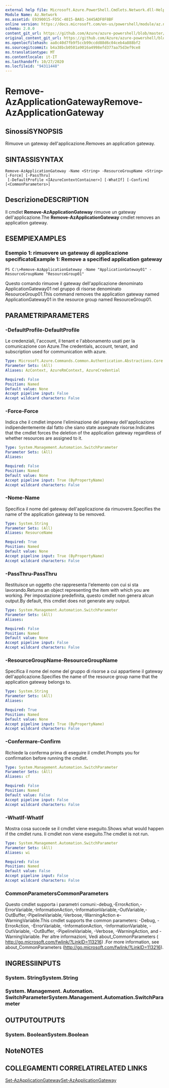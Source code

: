 ```yaml
---
external help file: Microsoft.Azure.PowerShell.Cmdlets.Network.dll-Help.xml
Module Name: Az.Network
ms.assetid: E9390015-FD5C-4015-BA81-3445ADF8F8BF
online version: https://docs.microsoft.com/en-us/powershell/module/az.network/remove-azapplicationgateway
schema: 2.0.0
content_git_url: https://github.com/Azure/azure-powershell/blob/master/src/Network/Network/help/Remove-AzApplicationGateway.md
original_content_git_url: https://github.com/Azure/azure-powershell/blob/master/src/Network/Network/help/Remove-AzApplicationGateway.md
ms.openlocfilehash: aa8c40d7fb9f5ccb99ccdd88d6c04ceb4a888bf2
ms.sourcegitcommit: b4a38bcb0501a9016a4998efd377aa75d3ef9ce8
ms.translationtype: MT
ms.contentlocale: it-IT
ms.lasthandoff: 10/27/2020
ms.locfileid: "94311448"
---
```

# <span data-ttu-id="ad12f-101">Remove-AzApplicationGateway</span><span class="sxs-lookup"><span data-stu-id="ad12f-101">Remove-AzApplicationGateway</span></span>

## <span data-ttu-id="ad12f-102">Sinossi</span><span class="sxs-lookup"><span data-stu-id="ad12f-102">SYNOPSIS</span></span>
<span data-ttu-id="ad12f-103">Rimuove un gateway dell'applicazione.</span><span class="sxs-lookup"><span data-stu-id="ad12f-103">Removes an application gateway.</span></span>

## <span data-ttu-id="ad12f-104">SINTASSI</span><span class="sxs-lookup"><span data-stu-id="ad12f-104">SYNTAX</span></span>

```
Remove-AzApplicationGateway -Name <String> -ResourceGroupName <String> [-Force] [-PassThru]
 [-DefaultProfile <IAzureContextContainer>] [-WhatIf] [-Confirm] [<CommonParameters>]
```

## <span data-ttu-id="ad12f-105">Descrizione</span><span class="sxs-lookup"><span data-stu-id="ad12f-105">DESCRIPTION</span></span>
<span data-ttu-id="ad12f-106">Il cmdlet **Remove-AzApplicationGateway** rimuove un gateway dell'applicazione.</span><span class="sxs-lookup"><span data-stu-id="ad12f-106">The **Remove-AzApplicationGateway** cmdlet removes an application gateway.</span></span>

## <span data-ttu-id="ad12f-107">ESEMPI</span><span class="sxs-lookup"><span data-stu-id="ad12f-107">EXAMPLES</span></span>

### <span data-ttu-id="ad12f-108">Esempio 1: rimuovere un gateway di applicazione specificato</span><span class="sxs-lookup"><span data-stu-id="ad12f-108">Example 1: Remove a specified application gateway</span></span>
```
PS C:\>Remove-AzApplicationGateway -Name "ApplicationGateway01" -ResourceGroupName "ResourceGroup01"
```

<span data-ttu-id="ad12f-109">Questo comando rimuove il gateway dell'applicazione denominato ApplicationGateway01 nel gruppo di risorse denominato ResourceGroup01.</span><span class="sxs-lookup"><span data-stu-id="ad12f-109">This command removes the application gateway named ApplicationGateway01 in the resource group named ResourceGroup01.</span></span>

## <span data-ttu-id="ad12f-110">PARAMETRI</span><span class="sxs-lookup"><span data-stu-id="ad12f-110">PARAMETERS</span></span>

### <span data-ttu-id="ad12f-111">-DefaultProfile</span><span class="sxs-lookup"><span data-stu-id="ad12f-111">-DefaultProfile</span></span>
<span data-ttu-id="ad12f-112">Le credenziali, l'account, il tenant e l'abbonamento usati per la comunicazione con Azure.</span><span class="sxs-lookup"><span data-stu-id="ad12f-112">The credentials, account, tenant, and subscription used for communication with azure.</span></span>

```yaml
Type: Microsoft.Azure.Commands.Common.Authentication.Abstractions.Core.IAzureContextContainer
Parameter Sets: (All)
Aliases: AzContext, AzureRmContext, AzureCredential

Required: False
Position: Named
Default value: None
Accept pipeline input: False
Accept wildcard characters: False
```

### <span data-ttu-id="ad12f-113">-Force</span><span class="sxs-lookup"><span data-stu-id="ad12f-113">-Force</span></span>
<span data-ttu-id="ad12f-114">Indica che il cmdlet impone l'eliminazione del gateway dell'applicazione indipendentemente dal fatto che siano state assegnate risorse.</span><span class="sxs-lookup"><span data-stu-id="ad12f-114">Indicates that the cmdlet forces the deletion of the application gateway regardless of whether resources are assigned to it.</span></span>

```yaml
Type: System.Management.Automation.SwitchParameter
Parameter Sets: (All)
Aliases:

Required: False
Position: Named
Default value: None
Accept pipeline input: True (ByPropertyName)
Accept wildcard characters: False
```

### <span data-ttu-id="ad12f-115">-Nome</span><span class="sxs-lookup"><span data-stu-id="ad12f-115">-Name</span></span>
<span data-ttu-id="ad12f-116">Specifica il nome del gateway dell'applicazione da rimuovere.</span><span class="sxs-lookup"><span data-stu-id="ad12f-116">Specifies the name of the application gateway to be removed.</span></span>

```yaml
Type: System.String
Parameter Sets: (All)
Aliases: ResourceName

Required: True
Position: Named
Default value: None
Accept pipeline input: True (ByPropertyName)
Accept wildcard characters: False
```

### <span data-ttu-id="ad12f-117">-PassThru</span><span class="sxs-lookup"><span data-stu-id="ad12f-117">-PassThru</span></span>
<span data-ttu-id="ad12f-118">Restituisce un oggetto che rappresenta l'elemento con cui si sta lavorando.</span><span class="sxs-lookup"><span data-stu-id="ad12f-118">Returns an object representing the item with which you are working.</span></span>
<span data-ttu-id="ad12f-119">Per impostazione predefinita, questo cmdlet non genera alcun output.</span><span class="sxs-lookup"><span data-stu-id="ad12f-119">By default, this cmdlet does not generate any output.</span></span>

```yaml
Type: System.Management.Automation.SwitchParameter
Parameter Sets: (All)
Aliases:

Required: False
Position: Named
Default value: None
Accept pipeline input: False
Accept wildcard characters: False
```

### <span data-ttu-id="ad12f-120">-ResourceGroupName</span><span class="sxs-lookup"><span data-stu-id="ad12f-120">-ResourceGroupName</span></span>
<span data-ttu-id="ad12f-121">Specifica il nome del nome del gruppo di risorse a cui appartiene il gateway dell'applicazione.</span><span class="sxs-lookup"><span data-stu-id="ad12f-121">Specifies the name of the resource group name that the application gateway belongs to.</span></span>

```yaml
Type: System.String
Parameter Sets: (All)
Aliases:

Required: True
Position: Named
Default value: None
Accept pipeline input: True (ByPropertyName)
Accept wildcard characters: False
```

### <span data-ttu-id="ad12f-122">-Confermare</span><span class="sxs-lookup"><span data-stu-id="ad12f-122">-Confirm</span></span>
<span data-ttu-id="ad12f-123">Richiede la conferma prima di eseguire il cmdlet.</span><span class="sxs-lookup"><span data-stu-id="ad12f-123">Prompts you for confirmation before running the cmdlet.</span></span>

```yaml
Type: System.Management.Automation.SwitchParameter
Parameter Sets: (All)
Aliases: cf

Required: False
Position: Named
Default value: False
Accept pipeline input: False
Accept wildcard characters: False
```

### <span data-ttu-id="ad12f-124">-WhatIf</span><span class="sxs-lookup"><span data-stu-id="ad12f-124">-WhatIf</span></span>
<span data-ttu-id="ad12f-125">Mostra cosa succede se il cmdlet viene eseguito.</span><span class="sxs-lookup"><span data-stu-id="ad12f-125">Shows what would happen if the cmdlet runs.</span></span>
<span data-ttu-id="ad12f-126">Il cmdlet non viene eseguito.</span><span class="sxs-lookup"><span data-stu-id="ad12f-126">The cmdlet is not run.</span></span>

```yaml
Type: System.Management.Automation.SwitchParameter
Parameter Sets: (All)
Aliases: wi

Required: False
Position: Named
Default value: False
Accept pipeline input: False
Accept wildcard characters: False
```

### <span data-ttu-id="ad12f-127">CommonParameters</span><span class="sxs-lookup"><span data-stu-id="ad12f-127">CommonParameters</span></span>
<span data-ttu-id="ad12f-128">Questo cmdlet supporta i parametri comuni:-debug,-ErrorAction,-ErrorVariable,-InformationAction,-InformationVariable,-OutVariable,-OutBuffer,-PipelineVariable,-Verbose,-WarningAction e-WarningVariable.</span><span class="sxs-lookup"><span data-stu-id="ad12f-128">This cmdlet supports the common parameters: -Debug, -ErrorAction, -ErrorVariable, -InformationAction, -InformationVariable, -OutVariable, -OutBuffer, -PipelineVariable, -Verbose, -WarningAction, and -WarningVariable.</span></span> <span data-ttu-id="ad12f-129">Per altre informazioni, Vedi about_CommonParameters ( http://go.microsoft.com/fwlink/?LinkID=113216) .</span><span class="sxs-lookup"><span data-stu-id="ad12f-129">For more information, see about_CommonParameters (http://go.microsoft.com/fwlink/?LinkID=113216).</span></span>

## <span data-ttu-id="ad12f-130">INGRESSI</span><span class="sxs-lookup"><span data-stu-id="ad12f-130">INPUTS</span></span>

### <span data-ttu-id="ad12f-131">System. String</span><span class="sxs-lookup"><span data-stu-id="ad12f-131">System.String</span></span>

### <span data-ttu-id="ad12f-132">System. Management. Automation. SwitchParameter</span><span class="sxs-lookup"><span data-stu-id="ad12f-132">System.Management.Automation.SwitchParameter</span></span>

## <span data-ttu-id="ad12f-133">OUTPUT</span><span class="sxs-lookup"><span data-stu-id="ad12f-133">OUTPUTS</span></span>

### <span data-ttu-id="ad12f-134">System. Boolean</span><span class="sxs-lookup"><span data-stu-id="ad12f-134">System.Boolean</span></span>

## <span data-ttu-id="ad12f-135">Note</span><span class="sxs-lookup"><span data-stu-id="ad12f-135">NOTES</span></span>

## <span data-ttu-id="ad12f-136">COLLEGAMENTI CORRELATI</span><span class="sxs-lookup"><span data-stu-id="ad12f-136">RELATED LINKS</span></span>

[<span data-ttu-id="ad12f-137">Set-AzApplicationGateway</span><span class="sxs-lookup"><span data-stu-id="ad12f-137">Set-AzApplicationGateway</span></span>](./Set-AzApplicationGateway.md)



